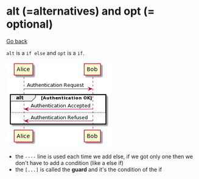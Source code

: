 # alt (=alternatives) and opt (= optional)

[Go back](..)

``alt`` is a ``if else`` and `opt` is a `if`.

![](../images/u-HqA2v9B2efpStXukHqpCbCJbNGjLDmoa-oKd0iBSb8pIl9J4uioSpFKmXABInDBIxX0gfBp2b1b_Nt1abmSW9rWWm0cuHXX6DoScf1IMeAI6bgJd4g4Lg2KjDAYw4wybA0f0EG0heM0000.png)

* the ``----`` line is used each time we add else,
  if we got only one then we don't have to add a condition
  (like a else if)
* the ``[...]`` is called the **guard** and it's the
  condition of the if